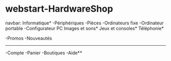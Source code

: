 # webstart-HardwareShop

navbar:
Informatique*
    -Périphériques
    -Pièces
    -Ordinateurs fixe
    -Ordinateur portable
    -Configurateur PC
Images et sons*
Jeux et consoles*
Téléphonie*

-Promos
-Nouveautés


-----------

-Compte
-Panier
-Boutiques
-Aide**